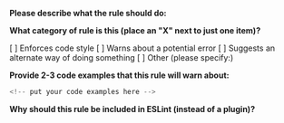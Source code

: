**Please describe what the rule should do:**

**What category of rule is this (place an "X" next to just one item)?**

[ ] Enforces code style
[ ] Warns about a potential error
[ ] Suggests an alternate way of doing something
[ ] Other (please specify:)

**Provide 2-3 code examples that this rule will warn about:**

```js
<!-- put your code examples here -->
```

**Why should this rule be included in ESLint (instead of a plugin)?**
